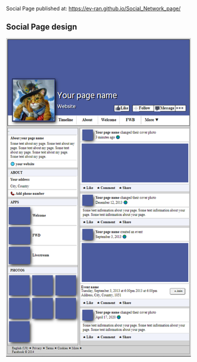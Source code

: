   
Social Page published at:    https://ev-ran.github.io/Social_Network_page/

## Social Page design

![-](images/page.png)

